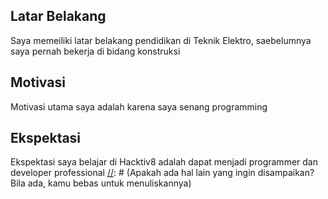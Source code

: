 [//]: # (Ceritakan sedikit tentang latar belakangmu seperti pendidikan terakhir atau pekerjaan sebelumnya)
## Latar Belakang
Saya memeiliki latar belakang pendidikan di Teknik Elektro,
saebelumnya saya pernah bekerja di bidang konstruksi

[//]: # (Motivasi apa yang mendorongmu untuk ikut program coding bootcamp di Hacktiv8?)
## Motivasi
Motivasi utama saya adalah karena saya senang programming

[//]: # (Beri tahu kami, apa yang ingin kamu dapatkan di Hacktiv8 dan apa yang ingin kamu capai setelah lulus dari sini?)
## Ekspektasi
Ekspektasi saya belajar di Hacktiv8 adalah dapat menjadi programmer dan developer professional
[//]: # (Apakah ada hal lain yang ingin disampaikan? Bila ada, kamu bebas untuk menuliskannya)
